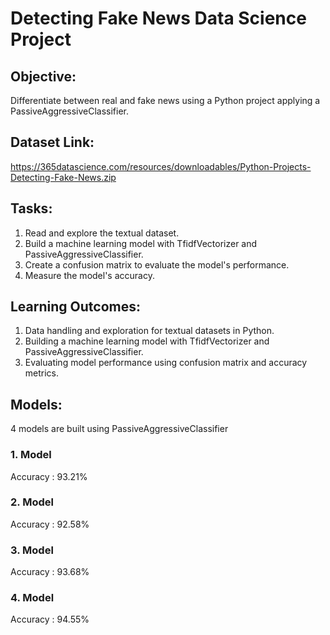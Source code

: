 # Detecting Fake News Data Science Project

## Objective: 
Differentiate between real and fake news using a Python project applying a PassiveAggressiveClassifier.

## Dataset Link: 
https://365datascience.com/resources/downloadables/Python-Projects-Detecting-Fake-News.zip

## Tasks:

1. Read and explore the textual dataset.
2. Build a machine learning model with TfidfVectorizer and PassiveAggressiveClassifier.
3. Create a confusion matrix to evaluate the model's performance.
4. Measure the model's accuracy.

## Learning Outcomes:

1. Data handling and exploration for textual datasets in Python.
2. Building a machine learning model with TfidfVectorizer and PassiveAggressiveClassifier.
3. Evaluating model performance using confusion matrix and accuracy metrics.

## Models:

4 models are built using PassiveAggressiveClassifier

### 1. Model
Accuracy : 93.21% 
### 2. Model
Accuracy : 92.58%
### 3. Model
Accuracy : 93.68%
### 4. Model
Accuracy : 94.55%
